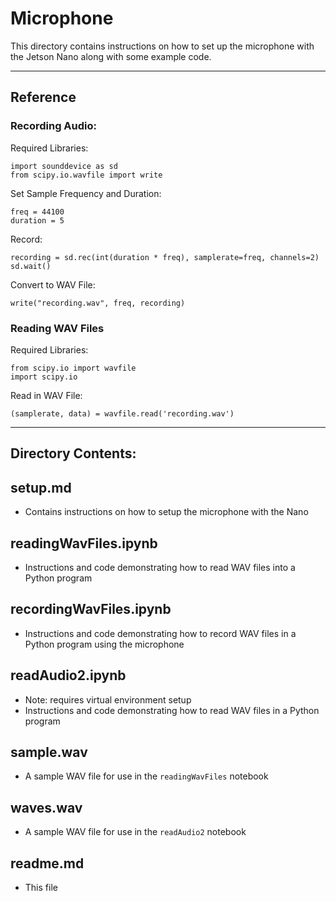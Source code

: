 <h1>Microphone</h1>

This directory contains instructions on how to set up the microphone with the Jetson Nano along with some example code.

---

<h2>Reference</h2>

<h3>Recording Audio:</h3>

Required Libraries:
```
import sounddevice as sd
from scipy.io.wavfile import write
```

Set Sample Frequency and Duration:
```
freq = 44100
duration = 5
```

Record:
```
recording = sd.rec(int(duration * freq), samplerate=freq, channels=2)
sd.wait()
```

Convert to WAV File:
```
write("recording.wav", freq, recording)
```

<h3>Reading WAV Files</h3>

Required Libraries:
```
from scipy.io import wavfile
import scipy.io
```

Read in WAV File:
```
(samplerate, data) = wavfile.read('recording.wav')
```

---

<h2>Directory Contents:</h2>

<h2>setup.md</h2>

* Contains instructions on how to setup the microphone with the Nano

<h2>readingWavFiles.ipynb</h2>

* Instructions and code demonstrating how to read WAV files into a Python program

<h2>recordingWavFiles.ipynb</h2>

* Instructions and code demonstrating how to record WAV files in a Python program using the microphone

<h2>readAudio2.ipynb</h2>

* Note: requires virtual environment setup
* Instructions and code demonstrating how to read WAV files in a Python program 

<h2>sample.wav</h2>

* A sample WAV file for use in the `readingWavFiles` notebook

<h2>waves.wav</h2>

* A sample WAV file for use in the `readAudio2` notebook

<h2>readme.md</h2>

* This file
